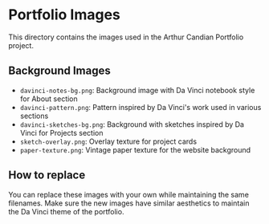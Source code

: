 # Portfolio Images

This directory contains the images used in the Arthur Candian Portfolio project.

## Background Images

- `davinci-notes-bg.png`: Background image with Da Vinci notebook style for About section
- `davinci-pattern.png`: Pattern inspired by Da Vinci's work used in various sections
- `davinci-sketches-bg.png`: Background with sketches inspired by Da Vinci for Projects section
- `sketch-overlay.png`: Overlay texture for project cards
- `paper-texture.png`: Vintage paper texture for the website background

## How to replace

You can replace these images with your own while maintaining the same filenames. Make sure the new images have similar aesthetics to maintain the Da Vinci theme of the portfolio.
